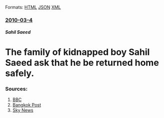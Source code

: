 
Formats: [HTML](/news/2010/03/4/the-family-of-kidnapped-boy-sahil-saeed-ask-that-he-be-returned-home-safely.html)  [JSON](/news/2010/03/4/the-family-of-kidnapped-boy-sahil-saeed-ask-that-he-be-returned-home-safely.json)  [XML](/news/2010/03/4/the-family-of-kidnapped-boy-sahil-saeed-ask-that-he-be-returned-home-safely.xml)  

### [2010-03-4](/news/2010/03/4/index.md)

##### Sahil Saeed
# The family of kidnapped boy Sahil Saeed ask that he be returned home safely. 




### Sources:

1. [BBC](http://news.bbc.co.uk/2/hi/uk_news/8550255.stm)
2. [Bangkok Post](http://www.bangkokpost.com/news/asia/170471/british-boy-kidnapped-in-pakistan)
3. [Sky News](http://news.sky.com/skynews/Home/World-News/Pakistan-Kidnapping-British-Boy-Sahil-Saeed-Aged-5-Taken-From-House-He-Was-Staying-In/Article/201003115566843?f=rss)
